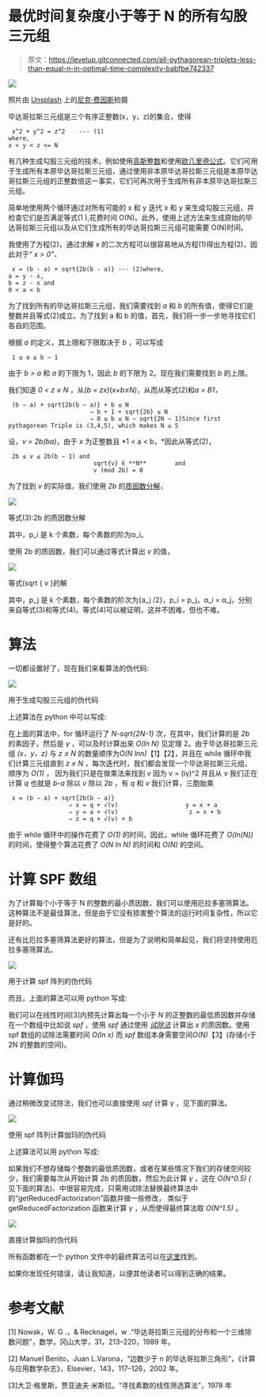 # 最优时间复杂度小于等于 N 的所有勾股三元组

> 原文：<https://levelup.gitconnected.com/all-pythagorean-triplets-less-than-equal-n-in-optimal-time-complexity-babfbe742337>

![](img/125ec5004f93caedb259ba8f6b34d5bb.png)

照片由 [Unsplash](https://unsplash.com?utm_source=medium&utm_medium=referral) 上的[尼克·费因斯](https://unsplash.com/@jannerboy62?utm_source=medium&utm_medium=referral)拍摄

毕达哥拉斯三元组是三个有序正整数(x，y，z)的集合，使得

```
 x^2 + y^2 = z^2    --- (1)
where,
x < y < z <= N
```

有几种生成勾股三元组的技术，例如使用[高斯整数](https://en.wikipedia.org/wiki/Gaussian_integers)和使用[欧几里德公式](https://en.wikipedia.org/wiki/Formulas_for_generating_Pythagorean_triples)。它们可用于生成所有本原毕达哥拉斯三元组，通过使用非本原毕达哥拉斯三元组是本原毕达哥拉斯三元组的正整数倍这一事实，它们可再次用于生成所有非本原毕达哥拉斯三元组。

简单地使用两个循环通过对所有可能的 x 和 y 迭代 x 和 y 来生成勾股三元组，并检查它们是否满足等式(1 ),花费时间 O(N)。此外，使用上述方法来生成原始的毕达哥拉斯三元组以及从它们生成所有的毕达哥拉斯三元组可能需要 O(N)时间。

我使用了方程(2)，通过求解 x 的二次方程可以很容易地从方程(1)得出方程(2)，因此对于“ *x > 0”、*

```
 x = (b - a) + sqrt{2b(b - a)} --- (2)where,
a = y - x,
b = z - x and
0 < a < b
```

为了找到所有的毕达哥拉斯三元组，我们需要找到 *a* 和 *b* 的所有值，使得它们是整数并且等式(2)成立。为了找到 a 和 b 的值，首先，我们将一步一步地寻找它们各自的范围。

根据 *a* 的定义，其上限和下限取决于 *b* ，可以写成

```
 1 ≤ a ≤ b − 1
```

由于 *b >* *a* 和 *a* 的下限为 1，因此 *b* 的下限为 2。现在我们需要找到 *b* 的上限。

我们知道 *0 < z ≤ N* ，从(*b = zx)*(*x+b≤N)*，从而从等式(2)和*a = B1，*

```
 (b − a) + sqrt{2b(b − a)} + b ≤ N           
                       ⇒ b + 1 + sqrt{2b} ≤ N
                       ⇒ 0 ≤ b ≤ N − sqrt{2N − 1}Since first pythagorean Triple is (3,4,5), which makes N ≥ 5
```

设，*v = 2b(ba)*，由于 *x* 为正整数且 *1 < a < b，*因此从等式(2)，

```
 2b ≤ v ≤ 2b(b − 1) and 
                        sqrt{v} ∈ **N**        and 
                        v (mod 2b) = 0
```

为了找到 *v* 的实际值，我们使用 *2b* 的[质因数分解](https://www.mathsisfun.com/prime-factorization.html)，

![](img/02f8e84b690129b277fdf921258108bd.png)

等式(3):2b 的质因数分解

其中，p_i 是 k 个素数，每个素数的阶为α_i。

使用 2b 的质因数，我们可以通过等式计算出 *v* 的值，

![](img/19c2869ee2c87e2308b9444f0ee1c7e7.png)

等式(sqrt { v }的解

其中，p_j 是 k 个素数，每个素数的阶次为{a_j /2}，p_i = p_j，α_i = α_j，分别来自等式(3)和等式(4)。等式(4)可以被证明，这并不困难，但也不难。

# **算法**

一切都设置好了，现在我们来看算法的伪代码:

[![](img/8525e62245822202e71314b9068cba6a.png)](https://i.imgur.com/sOitf6i.jpg)

用于生成勾股三元组的伪代码

上述算法在 python 中可以写成:

在上面的算法中，for 循环运行了 *N-sqrt{2N-1}* 次，在其中，我们计算的是 *2b* 的素因子，然后是 *γ* ，可以及时计算出来 *O(ln N)* 见定理 2。由于毕达哥拉斯三元组 *(x，y，z)* 与 *z ≤ N* 的数量顺序为*O(N lnn)*【1】【2】，并且在 while 循环中我们计算三元组直到 *z ≤ N* ，每次迭代时，我们都会发现一个毕达哥拉斯三元组，顺序为 *O(1)* ， 因为我们只是在做乘法来找到 *v* 因为 v = (iγ)^2 并且从 *v* 我们正在计算 *q* 也就是 *b-a* 除以 *v* 除以 *2b* ，有 *q* 和 *v* 我们计算，三胞胎乘

```
 x = (b − a) + sqrt{2b(b − a)}
                 ⇒ x = q + √(v)                   y = x + a
                 ⇒ y = a + √(v)                    z = x + b 
                 ⇒ z = q + √(v) + b
```

由于 while 循环中的操作花费了 *O(1)* 的时间，因此，while 循环花费了 *O(ln(N))* 的时间，使得整个算法花费了 *O(N ln N)* 的时间和 *O(N)* 的空间。

# **计算 SPF 数组**

为了计算每个小于等于 N 的整数的最小质因数，我们可以使用厄拉多塞筛算法。这种算法不是最佳算法，但是由于它没有损害整个算法的运行时间复杂性，所以它是好的。

还有比厄拉多塞筛算法更好的算法，但是为了说明和简单起见，我们将坚持使用厄拉多塞筛算法。

[![](img/6e7439880e15329ae20b1b2de79dc1b7.png)](https://i.imgur.com/PQDJSzR.jpg)

用于计算 spf 阵列的伪代码

而且，上面的算法可以用 python 写成:

我们可以在线性时间[3]内预先计算出每一个小于 *N* 的正整数的最低质因数并存储在一个数组中比如说 *spf* ，使用 *spf* 通过使用 [*试除法*](https://en.wikipedia.org/wiki/Trial_division) 计算出 *x* 的质因数。使用 spf 数组的试除法需要时间 *O(ln x)* 而 *spf* 数组本身需要空间*O(N)*【3】(存储小于 2N 的整数的空间)。

# **计算伽玛**

通过稍微改变试除法，我们也可以直接使用 *spf* 计算 *γ* ，见下面的算法。

[![](img/7183f993272a95497f80747a5c38cff6.png)](https://i.imgur.com/qVkcg13.jpg)

使用 spf 阵列计算伽玛的伪代码

上述算法可以用 python 写成:

如果我们不想存储每个整数的最低质因数，或者在某些情况下我们的存储空间较少，我们需要每次从开始计算 *2b* 的质因数，然后为此计算 *γ* ，这在 *O(N^0.5) (* 见下面的算法)、中很容易完成，只需用试除法替换最终算法中的“getReducedFactorization”函数并做一些修改， 类似于 getReducedFactorization 函数来计算 *γ* ，从而使得最终算法取 *O(N^1.5)* 。

[![](img/d24e191bb64b22cef467a723554f4f0f.png)](https://i.imgur.com/5nB2heG.jpg)

直接计算伽玛的伪代码

所有函数都在一个 python 文件中的最终算法可以在[这里](https://github.com/abecus/DS-and-Algorithms/blob/master/pytriplets/pythagoreanTriplets.py)找到。

如果你发现任何错误，请让我知道，以便其他读者可以得到正确的结果。

# **参考文献**

[1] Nowak，W. G .，& Recknagel，w .“毕达哥拉斯三元组的分布和一个三维除数问题”，数学。冈山大学，31，213–220，1989 年。

[2] Manuel Benito，Juan L.Varona，“边数少于 n 的毕达哥拉斯三角形”，《计算与应用数学杂志》，Elsevier，143，117–126，2002 年。

[3]大卫·格里斯，贾亚迪夫·米斯拉。“寻找素数的线性筛选算法”，1978 年